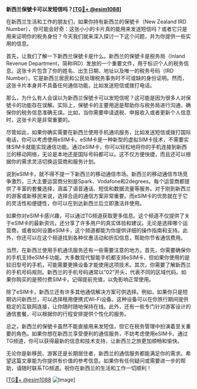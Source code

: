 **新西兰保號卡可以发短信吗？[[TG💪+ @esim1088](https://t.me/s/esim1088)]**

在新西兰生活和工作的朋友们，如果你持有新西兰的保號卡（New Zealand IRD Number），你可能会好奇：这张小小的卡片真的能用来发送短信吗？或者它只是用来证明你的税务身份？今天我们就来深入探讨一下这个问题，并为你提供一些实用的信息。

首先，让我们了解一下新西兰保號卡是什么。新西兰的保號卡是税务局（Inland Revenue Department，简称IRD）发放的一个重要文件，用于标识个人的税务信息。这张卡片包含了你的姓名、出生日期、地址以及唯一的税务号码（IRD Number）。它是新西兰居民和公民处理税务事务时不可或缺的身份证明。然而，这张卡片本身并不具备任何通信功能，比如发送短信或拨打电话。

那么，为什么有人会误以为新西兰保號卡可以发短信呢？这可能是因为很多人对保號卡的功能存在误解。实际上，保號卡的主要用途是帮助你与税务局进行沟通，确保你的税务信息准确无误。比如，当你需要申请退税、申报收入或者更新个人信息时，这张卡片是非常重要的。

尽管如此，如果你确实需要在新西兰使用手机通讯服务，比如发送短信或拨打国际电话，你可以考虑使用eSIM卡。eSIM卡是一种新型的虚拟SIM卡技术，不需要实体SIM卡就能实现通信功能。通过eSIM卡，你可以轻松地将你的手机连接到新西兰的移动网络，无论是本地还是国际号码都可以。这不仅方便快捷，而且还可以根据你的需求灵活切换运营商和服务计划。

说到eSIM卡，就不得不提一下新西兰的移动通信市场。新西兰的移动通信市场竞争激烈，三大主要运营商分别是Spark、Vodafone和2degrees。每个运营商都提供了丰富的套餐选择，涵盖了语音通话、短信和数据流量等服务。对于刚到新西兰的游客或新移民来说，选择合适的通信方案非常重要。而eSIM卡的优势就在于它的灵活性和便捷性，你可以在到达新西兰后立即激活并使用。

如果你对eSIM卡感兴趣，可以通过TG频道获取更多信息。这个频道不仅提供了关于eSIM卡的最新资讯，还分享了许多用户的真实体验和建议。无论是选择哪个运营商，或者如何设置eSIM卡，这个频道都能为你提供详细的操作指南和支持。此外，你还可以在这个频道找到各种优惠活动和折扣信息，帮助你节省通信费用。

当然，在新西兰使用手机通讯服务还有一些需要注意的地方。首先，你需要确保你的手机支持eSIM卡功能。大多数现代智能手机都支持eSIM卡，但如果你使用的是较旧型号的手机，可能需要更换设备才能使用这项技术。其次，你需要了解新西兰的手机号码规则。新西兰的手机号码通常以“02”开头，代表不同的区域代码。如果你购买的是预付费SIM卡，记得提前充值，以免影响正常使用。

除了eSIM卡，新西兰还有许多其他通信解决方案可供选择。例如，如果你只是短期访问新西兰，可以选择租用便携式Wi-Fi设备。这种设备可以在你旅行期间提供稳定的互联网连接，让你随时随地保持在线。此外，还有一些专门针对游客设计的通信套餐，可以根据你的行程安排提供个性化的服务。

总之，新西兰的保號卡虽然不能直接用来发短信，但它在税务管理中扮演着至关重要的角色。如果你想在新西兰享受便利的通信服务，不妨考虑使用eSIM卡。通过TG频道，你可以获得最新的信息和技术支持，让新西兰之旅更加顺畅和愉快。

无论你是新移民、游客还是长期居住者，新西兰的通信服务都能满足你的需求。希望这篇文章能为你提供有价值的参考信息。如果你有任何疑问或需要进一步的帮助，请随时联系TG频道。祝你在新西兰的生活和工作一切顺利！

[[TG💪+ @esim1088](https://t.me/s/esim1088) ![Image](https://i.postimg.cc/4NQfJmqS/Snipaste-2025-05-13-00-14-12.png)]